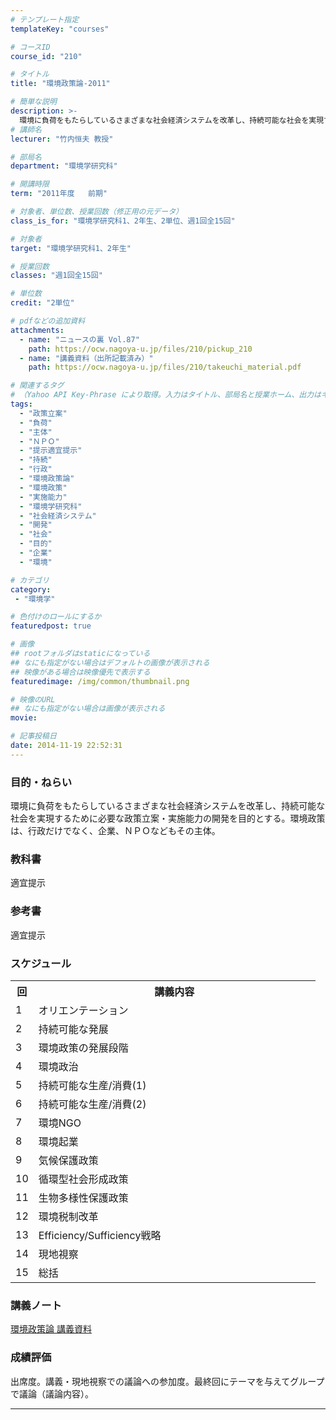 ```yaml
---
# テンプレート指定
templateKey: "courses"

# コースID
course_id: "210"

# タイトル
title: "環境政策論-2011"

# 簡単な説明
description: >-
  環境に負荷をもたらしているさまざまな社会経済システムを改革し、持続可能な社会を実現するために必要な政策立案・実施能力の開発を目的とする。環境政策は、行政だけでなく、企業、ＮＰＯなどもその主体。 ....
# 講師名
lecturer: "竹内恒夫 教授"

# 部局名
department: "環境学研究科"

# 開講時限
term: "2011年度	前期"

# 対象者、単位数、授業回数（修正用の元データ）
class_is_for: "環境学研究科1、2年生、2単位、週1回全15回"

# 対象者
target: "環境学研究科1、2年生"

# 授業回数
classes: "週1回全15回"

# 単位数
credit: "2単位"

# pdfなどの追加資料
attachments:
  - name: "ニュースの裏 Vol.87" 
    path: https://ocw.nagoya-u.jp/files/210/pickup_210
  - name: "講義資料（出所記載済み）" 
    path: https://ocw.nagoya-u.jp/files/210/takeuchi_material.pdf

# 関連するタグ
# （Yahoo API Key-Phrase により取得。入力はタイトル、部局名と授業ホーム、出力はキーフレーズ（tags））
tags:
  - "政策立案"
  - "負荷"
  - "主体"
  - "ＮＰＯ"
  - "提示適宜提示"
  - "持続"
  - "行政"
  - "環境政策論"
  - "環境政策"
  - "実施能力"
  - "環境学研究科"
  - "社会経済システム"
  - "開発"
  - "社会"
  - "目的"
  - "企業"
  - "環境"

# カテゴリ
category:
 - "環境学"

# 色付けのロールにするか
featuredpost: true

# 画像
## rootフォルダはstaticになっている
## なにも指定がない場合はデフォルトの画像が表示される
## 映像がある場合は映像優先で表示する
featuredimage: /img/common/thumbnail.png

# 映像のURL
## なにも指定がない場合は画像が表示される
movie: 

# 記事投稿日
date: 2014-11-19 22:52:31
---
```


### 目的・ねらい

環境に負荷をもたらしているさまざまな社会経済システムを改革し、持続可能な社会を実現するために必要な政策立案・実施能力の開発を目的とする。環境政策は、行政だけでなく、企業、ＮＰＯなどもその主体。








### 教科書

適宜提示

### 参考書

適宜提示


<h3>スケジュール</h3>
<table class="basic" width="455">
<tr>
<th width="20" class="center">回</th>
<th width="435" class="center">講義内容</th>
</tr>
<tr>
<td width="20" class="center">1</td>
<td width="435">オリエンテーション</td>
</tr>
<tr>
<td width="20" class="center">2</td>
<td width="435">持続可能な発展</td>
</tr>
<tr>
<td width="20" class="center">3</td>
<td width="435">環境政策の発展段階</td>
</tr>
<tr>
<td width="20" class="center">4</td>
<td width="435">環境政治</td>
</tr>
<tr>
<td width="20" class="center">5</td>
<td width="435">持続可能な生産/消費(1)</td>
</tr>
<tr>
<td width="20" class="center">6</td>
<td width="435">持続可能な生産/消費(2)</td>
</tr>
<tr>
<td width="20" class="center">7</td>
<td width="435">環境NGO</td>
</tr>
<tr>
<td width="20" class="center">8</td>
<td width="435">環境起業</td>
</tr>
<tr>
<td width="20" class="center">9</td>
<td width="435">気候保護政策</td>
</tr>
<tr>
<td width="20" class="center">10</td>
<td width="435">循環型社会形成政策</td>
</tr>
<tr>
<td width="20" class="center">11</td>
<td width="435">生物多様性保護政策</td>
</tr>
<tr>
<td width="20" class="center">12</td>
<td width="435">環境税制改革</td>
</tr>
<tr>
<td width="20" class="center">13</td>
<td width="435">Efficiency/Sufficiency戦略</td>
</tr>
<tr>
<td width="20" class="center">14</td>
<td width="435">現地視察</td>
</tr>
<tr>
<td width="20" class="center">15</td>
<td width="435">総括</td>
</tr>
</table>


### 講義ノート

[環境政策論 講義資料](https://ocw.nagoya-u.jp/files/210/takeuchi_material.pdf) 





### 成績評価

出席度。講義・現地視察での議論への参加度。最終回にテーマを与えてグループで議論（議論内容）。





-----